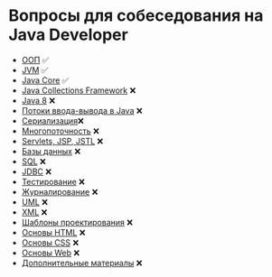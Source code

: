 # Вопросы для собеседования на Java Developer

+ [ООП](oop.md) :white_check_mark:
+ [JVM](jvm.md) :white_check_mark:
+ [Java Core](core.md) :white_check_mark:
+ [Java Collections Framework](jcf.md) :x:
+ [Java 8](#java-8) :x:
+ [Потоки ввода-вывода в Java](#Потоки-вводавывода-в-java) :x:
+ [Сериализация](#Сериализация):x:
+ [Многопоточность](#Многопоточность) :x:
+ [Servlets, JSP, JSTL](#servlets-jsp-jstl) :x:
+ [Базы данных](#Базы-данных) :x:
+ [SQL](#sql) :x:
+ [JDBC](#jdbc) :x:
+ [Тестирование](#Тестирование) :x:
+ [Журналирование](#Журналирование) :x:
+ [UML](#uml) :x:
+ [XML](#xml) :x:
+ [Шаблоны проектирования](#Шаблоны-проектирования) :x:
+ [Основы HTML](#Основы-html) :x:
+ [Основы CSS](#Основы-css) :x:
+ [Основы Web](#Основы-web) :x:
+ [Дополнительные материалы](#Дополнительные-материалы) :x:

